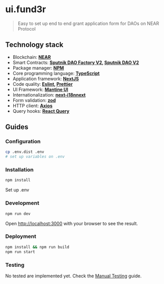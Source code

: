 # ui.fund3r

> Easy to set up end to end grant application form for DAOs on NEAR Protocol

## Technology stack

- Blockchain: **[NEAR](https://near.org/)**
- Smart Contracts: **[Sputnik DAO Factory V2](https://github.com/near-daos/sputnik-dao-contract/tree/main/sputnikdao-factory2), [Sputnik DAO V2](https://github.com/near-daos/sputnik-dao-contract/tree/main/sputnikdao2)**
- Package manager: **[NPM](https://www.npmjs.com/)**
- Core programming language: **[TypeScript](https://www.typescriptlang.org/)**
- Application framework: **[NextJS](https://nextjs.org/)**
- Code quality: **[Eslint](https://eslint.org/), [Prettier](https://prettier.io/)**
- UI Framework: **[Mantine UI](https://mantine.dev/)**
- Internationalization: **[next-i18nnext](https://github.com/isaachinman/next-i18next)**
- Form validation: **[zod](https://github.com/colinhacks/zod)**
- HTTP client: **[Axios](https://github.com/axios/axios)**
- Query hooks: **[React Query](https://react-query.tanstack.com/)**

## Guides

### Configuration

```bash
cp .env.dist .env
# set up variables on .env
```

### Installation

```bash
npm install
```

Set up .env

### Development

```bash
npm run dev
```

Open [http://localhost:3000](http://localhost:3000) with your browser to see the result.

### Deployment

```bash
npm install && npm run build
npm run start
```

### Testing

No tested are implemented yet.
Check the [Manual Testing](__tests__/MANUAL_TESTING.md) guide.

